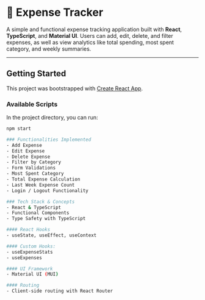 # 💸 Expense Tracker

A simple and functional expense tracking application built with **React**, **TypeScript**, and **Material UI**. Users can add, edit, delete, and filter expenses, as well as view analytics like total spending, most spent category, and weekly summaries.

---

## Getting Started

This project was bootstrapped with [Create React App](https://github.com/facebook/create-react-app).

### Available Scripts

In the project directory, you can run:

```bash
npm start

### Functionalities Implemented
- Add Expense
- Edit Expense
- Delete Expense
- Filter by Category
- Form Validations
- Most Spent Category
- Total Expense Calculation
- Last Week Expense Count
- Login / Logout Functionality

### Tech Stack & Concepts
- React & TypeScript
- Functional Components
- Type Safety with TypeScript

#### React Hooks
- useState, useEffect, useContext

#### Custom Hooks:
- useExpenseStats
- useExpenses

#### UI Framework
- Material UI (MUI)

#### Routing
- Client-side routing with React Router
